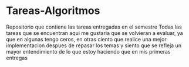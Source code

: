 # Tareas-Algoritmos
Repositorio que contiene las tareas entregadas en el semestre
Todas las tareas que se encuentran aqui me gustaria que se volvieran a evaluar, ya que en algunas tengo ceros, en otras ciento que realice una mejor 
implementacion despues de repasar los temas y siento que se refleja un mayor entendimiento de lo que estoy haciendo que en mis primeras 
entregas
